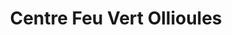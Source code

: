 ---
title: "Centre Feu Vert Ollioules"
url: /ollioules/centre-feu-vert-ollioules/
shop: réparation de voitures
---